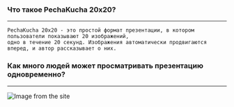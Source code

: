 ### Что такое PechaKucha 20x20?
* * *
    PechaKucha 20x20 - это простой формат презентации, в котором пользователи показывают 20 изображений,
    одно в течение 20 секунд. Изображения автоматически продвигаются вперед, и автор рассказывает о них.
### Как много людей может просматривать презентацию одновременно?
* * *
![Image from the site](https://tprint.000webhostapp.com/inf_tech/watch.jpg "Просмоты всего")

